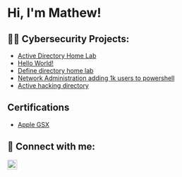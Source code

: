 <h1>Hi, I'm Mathew! </h1> 
<h2>👨‍💻 Cybersecurity Projects:</h2>

- [Active Directory Home Lab](https://github.com/MobMing/ActiveDirectoryLab)
- [Hello World!](https://github.com/MobMing/ActiveDirectoryLab)
- [Define directory home lab](https://github.com/MobMing/DefinelyRunningDirectory/blob/main/README.md)
- [Network Administration adding 1k users to powershell](https://github.com/MobMing/Network-administration-adding-1k-Users-to-powershell)
- [Active hacking directory](https://github.com/MobMing/Active-hacking-directory-)

<h2>Certifications</h2>

- [Apple GSX](https://www.youtube.com/watch?v=a83ASGn_V_s)

<h2> 🤳 Connect with me:</h2>

[<img align="left" alt="JoshMadakor | LinkedIn" width="22px" src="https://cdn.jsdelivr.net/npm/simple-icons@v3/icons/linkedin.svg" />][linkedin]

[Linkedin]: [https://www.linkedin.com/in/mathew-minguel]

<!--
**joshmadakor1/joshmadakor1** is a ✨ _special_ ✨ repository because its `README.md` (this file) appears on your GitHub profile.

Here are some ideas to get you started:

- 🔭 I’m currently working on ...
- 🌱 I’m currently learning ...
- 👯 I’m looking to collaborate on ...
- 🤔 I’m looking for help with ...
- 💬 Ask me about ...
- 📫 How to reach me: ...
- 😄 Pronouns: ...
- ⚡ Fun fact: ...
-->
